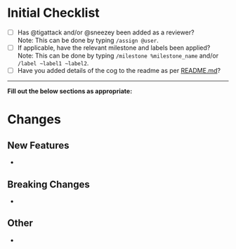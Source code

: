# Initial Checklist
 - [ ] Has @tigattack and/or @sneezey been added as a reviewer?  
Note: This can be done by typing `/assign @user`.
 - [ ] If applicable, have the relevant milestone and labels been applied?  
Note: This can be done by typing `/milestone %milestone_name` and/or `/label ~label1 ~label2`.
 - [ ] Have you added details of the cog to the readme as per [README.md](https://gitlab.com/homelab-mods/LabBot/-/blob/develop/README.md#cog-summaries)?
---
**Fill out the below sections as appropriate:**
# Changes
## New Features
* 

## Breaking Changes
* 

## Other
* 